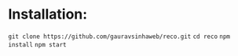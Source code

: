 # Installation:
`git clone https://github.com/gauravsinhaweb/reco.git`
`cd reco`
`npm install`
`npm start`
